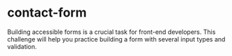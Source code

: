 # contact-form
Building accessible forms is a crucial task for front-end developers. This challenge will help you practice building a form with several input types and validation.
